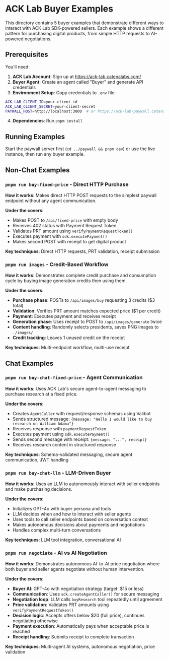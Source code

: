 # ACK Lab Buyer Examples

This directory contains 5 buyer examples that demonstrate different ways to interact with ACK Lab SDK-powered sellers. Each example shows a different pattern for purchasing digital products, from simple HTTP requests to AI-powered negotiations.

## Prerequisites

You'll need:

1. **ACK Lab Account**: Sign up at https://ack-lab.catenalabs.com/
2. **Buyer Agent**: Create an agent called "Buyer" and generate API credentials
3. **Environment Setup**: Copy credentials to `.env` file:

```bash
ACK_LAB_CLIENT_ID=your-client-id
ACK_LAB_CLIENT_SECRET=your-client-secret
PAYWALL_HOST=http://localhost:3000  # or https://ack-lab-paywall.catenalabs.com/
```

4. **Dependencies**: Run `pnpm install`

## Running Examples

Start the paywall server first (`cd ../paywall && pnpm dev`) or use the live instance, then run any buyer example.

## Non-Chat Examples

### `pnpm run buy-fixed-price` - Direct HTTP Purchase

**How it works**: Makes direct HTTP POST requests to the simplest paywall endpoint without any agent communication.

**Under the covers**:

- Makes POST to `/api/fixed-price` with empty body
- Receives 402 status with Payment Request Token
- Validates PRT amount using `verifyPaymentRequestToken()`
- Executes payment with `sdk.executePayment()`
- Makes second POST with receipt to get digital product

**Key techniques**: Direct HTTP requests, PRT validation, receipt submission

### `pnpm run images` - Credit-Based Workflow

**How it works**: Demonstrates complete credit purchase and consumption cycle by buying image generation credits then using them.

**Under the covers**:

- **Purchase phase**: POSTs to `/api/images/buy` requesting 3 credits ($3 total)
- **Validation**: Verifies PRT amount matches expected price ($1 per credit)
- **Payment**: Executes payment and receives receipt
- **Generation phase**: Uses receipt to POST to `/api/images/generate` twice
- **Content handling**: Randomly selects presidents, saves PNG images to `./images/`
- **Credit tracking**: Leaves 1 unused credit on the receipt

**Key techniques**: Multi-endpoint workflow, multi-use receipt

## Chat Examples

### `pnpm run buy-chat-fixed-price` - Agent Communication

**How it works**: Uses ACK Lab's secure agent-to-agent messaging to purchase research at a fixed price.

**Under the covers**:

- Creates `AgentCaller` with request/response schemas using Valibot
- Sends structured message: `{message: "Hello I would like to buy research on William Adama"}`
- Receives response with `paymentRequestToken`
- Executes payment using `sdk.executePayment()`
- Sends second message with receipt: `{message: "...", receipt}`
- Receives research content in structured response

**Key techniques**: Schema-validated messaging, secure agent communication, JWT handling

### `pnpm run buy-chat-llm` - LLM-Driven Buyer

**How it works**: Uses an LLM to autonomously interact with seller endpoints and make purchasing decisions.

**Under the covers**:

- Initializes GPT-4o with buyer persona and tools
- LLM decides when and how to interact with seller agents
- Uses tools to call seller endpoints based on conversation context
- Makes autonomous decisions about payments and negotiations
- Handles complex multi-turn conversations

**Key techniques**: LLM tool integration, conversational AI

### `pnpm run negotiate` - AI vs AI Negotiation

**How it works**: Demonstrates autonomous AI-to-AI price negotiation where both buyer and seller agents negotiate without human intervention.

**Under the covers**:

- **Buyer AI**: GPT-4o with negotiation strategy (target: $15 or less)
- **Communication**: Uses `sdk.createAgentCaller()` for secure messaging
- **Negotiation loop**: LLM calls `buyResearch` tool repeatedly until agreement
- **Price validation**: Validates PRT amounts using `verifyPaymentRequestToken()`
- **Decision logic**: Accepts offers below $20 (full price), continues negotiating otherwise
- **Payment execution**: Automatically pays when acceptable price is reached
- **Receipt handling**: Submits receipt to complete transaction

**Key techniques**: Multi-agent AI systems, autonomous negotiation, price validation

